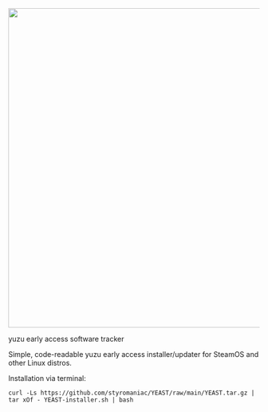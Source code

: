 <img src="https://github.com/styromaniac/YEAST/assets/43807387/49ad866a-637b-456a-b045-083adb25026f.png" height="640">

yuzu early access software tracker

Simple, code-readable yuzu early access installer/updater for SteamOS and other Linux distros.

Installation via terminal:
```
curl -Ls https://github.com/styromaniac/YEAST/raw/main/YEAST.tar.gz | tar xOf - YEAST-installer.sh | bash
```
